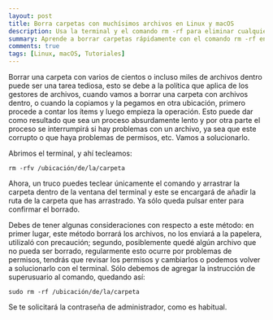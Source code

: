 ```yaml
---
layout: post
title: Borra carpetas con muchísimos archivos en Linux y macOS
description: Usa la terminal y el comando rm -rf para eliminar cualquier carpeta al instante. Aprende cómo y optimiza tu trabajo.
summary: Aprende a borrar carpetas rápidamente con el comando rm -rf en la terminal. Soluciona problemas de permisos con sudo y optimiza tu flujo de trabajo.
comments: true
tags: [Linux, macOS, Tutoriales]
---
```


Borrar una carpeta con varios de cientos o incluso miles de archivos dentro puede ser una tarea tediosa, esto se debe a la política que aplica de los gestores de archivos, cuando vamos a borrar una carpeta con archivos dentro, o cuando la copiamos y la pegamos en otra ubicación, primero procede a contar los ítems y luego empieza la operación. Esto puede dar como resultado que sea un proceso absurdamente lento y por otra parte el proceso se interrumpirá si hay problemas con un archivo, ya sea que este corrupto o que haya problemas de permisos, etc. Vamos a solucionarlo.

Abrimos el terminal, y ahí tecleamos:

~~~
rm -rfv /ubicación/de/la/carpeta
~~~

Ahora, un truco puedes teclear únicamente el comando y arrastrar la carpeta dentro de la ventana del terminal y este se encargará de añadir la ruta de la carpeta que has arrastrado. Ya sólo queda pulsar enter para confirmar el borrado.

Debes de tener algunas consideraciones con respecto a este método: en primer lugar, este método borrará los archivos, no los enviará a la papelera, utilizaló con precaución; segundo, posiblemente quedé algún archivo que no pueda ser borrado, regularmente esto ocurre por problemas de permisos, tendrás que revisar los permisos y cambiarlos o podemos volver a solucionarlo con el terminal. Sólo debemos de agregar la instrucción de superusuario al comando, quedando así:

~~~
sudo rm -rf /ubicación/de/la/carpeta
~~~

Se te solicitará la contraseña de administrador, como es habitual.
